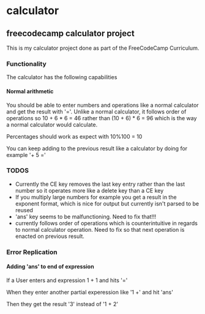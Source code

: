 # calculator
## freecodecamp calculator project

This is my calculator project done as part of the FreeCodeCamp Curriculum. 

### Functionality

The calculator has the following capabilities

#### Normal arithmetic

You should be able to enter numbers and operations like a normal calculator and get the result with '='. Unlike a normal calculator, it  follows order of operations so 10 + 6 * 6 = 46 rather than (10 + 6) * 6 = 96 which is the way a normal calculator would calculate.

Percentages should work as expect with 10%100 = 10

You can keep adding to the previous result like a calculator by doing for example '+ 5 ='

### TODOS

- Currently the CE key removes the last key entry rather than the last number so it operates more like a delete key than a CE key
- If you multiply large numbers for example you get a result in the exponent format, which is nice for output but currently isn't parsed to be reused
- 'ans' key seems to be malfunctioning. Need to fix that!!!
- currently follows order of operations which is counterintuitive in regards to normal calculator operation. Need to fix so that next operation is enacted on previous result.

### Error Replication

#### Adding 'ans' to end of expression

If a User enters and expression 1 + 1 and hits '='

When they enter another partial experession like '1 +' and hit 'ans'

Then they get the result '3' instead of '1 + 2'